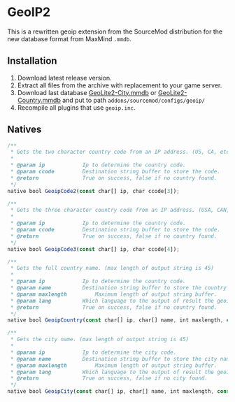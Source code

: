 # GeoIP2
This is a rewritten geoip extension from the SourceMod distribution for the new database format from MaxMind `.mmdb`.

## Installation
1. Download latest release version.
2. Extract all files from the archive with replacement to your game server.
3. Download last database [GeoLite2-City.mmdb](http://geolite.maxmind.com/download/geoip/database/GeoLite2-City.mmdb.gz) or [GeoLite2-Country.mmdb](http://geolite.maxmind.com/download/geoip/database/GeoLite2-Country.mmdb.gz) and put to path `addons/sourcemod/configs/geoip/`
4. Recompile all plugins that use `geoip.inc`.

## Natives

```javascript
/**
 * Gets the two character country code from an IP address. (US, CA, etc)
 *
 * @param ip			Ip to determine the country code.
 * @param ccode			Destination string buffer to store the code.
 * @return				True on success, false if no country found.
 */
native bool GeoipCode2(const char[] ip, char ccode[3]);

/**
 * Gets the three character country code from an IP address. (USA, CAN, etc)
 *
 * @param ip			Ip to determine the country code.
 * @param ccode			Destination string buffer to store the code.
 * @return				True on success, false if no country found.
 */
native bool GeoipCode3(const char[] ip, char ccode[4]);

/**
 * Gets the full country name. (max length of output string is 45)
 *
 * @param ip			Ip to determine the country code.
 * @param name			Destination string buffer to store the country name.
 * @param maxlength			Maximum length of output string buffer.
 * @param lang			Which language to the output of result the geoip2 lookup.
 * @return				True on success, false if no country found.
 */
native bool GeoipCountry(const char[] ip, char[] name, int maxlength, const char[] lang = "en");

/**
 * Gets the city name. (max length of output string is 45)
 *
 * @param ip			Ip to determine the city code.
 * @param name			Destination string buffer to store the city name.
 * @param maxlength			Maximum length of output string buffer.
 * @param lang			Which language to the output of result the geoip2 lookup.
 * @return				True on success, false if no city found.
 */
native bool GeoipCity(const char[] ip, char[] name, int maxlength, const char[] lang = "en");
```

